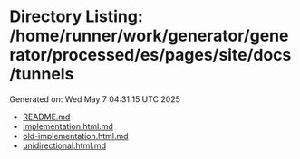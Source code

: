 # Directory Listing: /home/runner/work/generator/generator/processed/es/pages/site/docs/tunnels
Generated on: Wed May  7 04:31:15 UTC 2025

- [README.md](README.md)
- [implementation.html.md](implementation.html.md)
- [old-implementation.html.md](old-implementation.html.md)
- [unidirectional.html.md](unidirectional.html.md)
